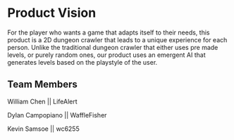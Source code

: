 
# Product Vision

For the player who wants a game that adapts itself to their needs, this product is a 2D dungeon crawler that leads to a unique experience for each person.
Unlike the traditional dungeon crawler that either uses pre made levels, or purely random ones, our product uses an emergent AI that generates levels based on the playstyle of the user.

## Team Members

 William Chen || LifeAlert 

Dylan Campopiano || WaffleFisher 

Kevin Samsoe || wc6255


